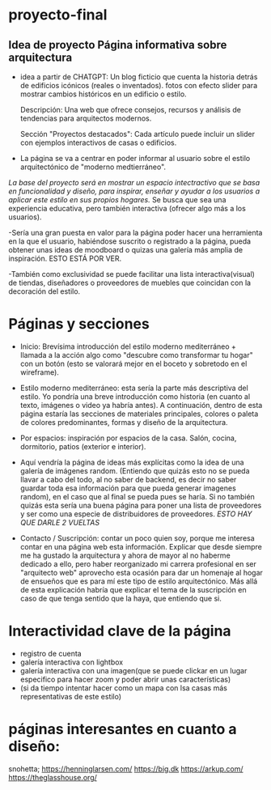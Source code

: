 # proyecto-final


## Idea de proyecto Página informativa sobre arquitectura

- idea a partir de CHATGPT: 
    Un blog ficticio que cuenta la historia detrás de edificios icónicos (reales o inventados).
    fotos  con efecto slider para mostrar cambios históricos en un edificio o estilo.

    Descripción: Una web que ofrece consejos, recursos y análisis de tendencias para arquitectos modernos.
    
    Sección "Proyectos destacados": Cada artículo puede incluir un slider con ejemplos interactivos de casas o edificios.



- La página se va a centrar en poder informar al usuario sobre el estilo arquitectónico de "moderno medtierráneo". 

*La base del proyecto será en mostrar un espacio intectractivo que se basa en funcionalidad y diseño, para inspirar, enseñar y ayudar a los usuarios a aplicar este estilo en sus propios hogares.*
Se busca que sea una experiencia educativa, pero también interactiva (ofrecer algo más a los usuarios).

-Sería una gran puesta en valor para la página poder hacer una herramienta en la que el usuario, habiéndose suscrito o registrado a la página, pueda obtener unas ideas de moodboard o quizas una galería más amplia de inspiración. ESTO ESTÁ POR VER.

-También como exclusividad se puede facilitar una lista interactiva(visual) de tiendas, diseñadores o proveedores de muebles que coincidan con la decoración del estilo.

# Páginas y secciones
- Inicio: Brevísima introducción del estilo moderno mediterráneo + llamada a la acción algo como "descubre como transformar tu hogar" con un botón (esto se valorará mejor en el boceto y sobretodo en el wireframe). 


- Estilo moderno mediterráneo: esta sería la parte más descriptiva del estilo. Yo pondría una breve introducción como historia (en cuanto al texto, imágenes o video ya habría antes). A continuación, dentro de esta página estaría las secciones de materiales principales, colores o paleta de colores predominantes, formas y diseño de la arquitectura.

- Por espacios: inspiración por espacios de la casa. Salón, cocina, dormitorio, patios (exterior e interior).

- Aquí vendría la página de ideas más explícitas como la idea de una galería de imágenes random. (Entiendo que quizás esto no se pueda llavar a cabo del todo, al no saber de backend, es decir no saber guardar toda esa información para que pueda generar imagenes random), en el caso que al final se pueda pues se haría. Si no también quizás esta sería una buena página para poner una lista de proveedores y ser como una especie de distribuidores de proveedores. *ESTO HAY QUE DARLE 2 VUELTAS*

- Contacto / Suscripción: contar un poco quien soy, porque me interesa contar en una página web esta información. Explicar que desde siempre me ha gustado la arquitectura y ahora de mayor al no haberme dedicado a ello, pero haber reorganizado mi carrera profesional en ser "arquitecto web" aprovecho esta ocasión para dar un homenaje al hogar de ensueños que es para mí este tipo de estilo arquitectónico.
Más allá de esta explicación habría que explicar el tema de la suscripción en caso de que tenga sentido que la haya, que entiendo que si.

# Interactividad clave de la página

- registro de cuenta
- galería interactiva con lightbox
- galería interactiva con una imagen(que se puede clickar en un lugar especifico para hacer zoom y poder abrir unas características)
- (si da tiempo intentar hacer como un mapa con lsa casas más representativas de este estilo)


# páginas interesantes en cuanto a diseño:
snohetta;
https://henninglarsen.com/
https://big.dk
https://arkup.com/
https://theglasshouse.org/

